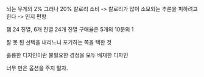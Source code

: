 뇌는 무게의 2% 그러나 20% 칼로리 소비 -> 칼로리가 많이 소모되는 추론을 피하려고 한다 -> 인지 편향

잼 24 진열, 6개 진열
24개 진열 구매율은 5개의 10분의 1

잘 못 된 선택을 내리느니 포기하는 쪽을 택한 것

훌륭한 디자인이란 불필요한 경정을 모두 배재한 디자인

너무 만은 옵션을 주지 말자.

